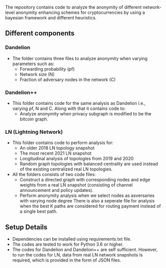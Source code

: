 The repository contains code to analyze the anonymity of different network-level anonymity enhancing schemes for cryptocurrencies by using a bayesian framework and different heuristics.

## Different components

### Dandelion
* The folder contains three files to analyze anonymity when varying parameters such as:
    * Forwarding probability (pf)
    * Network size (N)
    * Fraction of adversary nodes in the network \(C\)

### Dandelion++
* This folder contains code for the same analysis as Dandelion i.e., varying pf, N and C. Along with that it contains code to:
    * Analyze anonymity when privacy subgraph is modified to be the bitcoin graph. 

### LN (Lightning Network)
* This folder contains code to perform analysis for:
    * An older 2018 LN topology snapshot
    * The most recent 2021 LN snapshot
    * Longitudinal analysis of topologies from 2019 and 2020
    * Random graph topologies with balanced centrality are used instead of the existing centralized real LN topologies.
* All the folders consists of two code files:
    * Construct a directed graph with corresponding nodes and edge weights from a real LN snapshot (consisting of channel announcement and policy updates).
    * Perform anonymity analysis when we select nodes as asversaries with varying node degree
There is also a seperate file for analysis when the best K paths are considered for routing payment instead of a single best path.        

## Setup Details
* Dependencies can be installed using requirements.txt file.
* The codes are tested to work for Python 3.6 or higher.
* The codes for Dandelion and Dandelion++ are self sufficient. However, to run the codes for LN, data from real LN network snapshots is required, which is provided in the form of JSON files.
